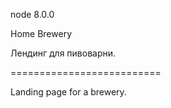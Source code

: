 node 8.0.0

Home Brewery

Лендинг для пивоварни.

==========================

Landing page for a brewery.